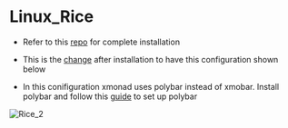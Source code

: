 # Linux_Rice

- Refer to this [repo](https://gitHub.com/miscellaneous-mice/My_Linux_config) for complete installation 

- This is the [change](https://github.com/miscellaneous-mice/My_Linux_config/tree/main#extras) after installation to have this configuration shown below

- In this conifiguration xmonad uses polybar instead of xmobar. Install polybar and follow this [guide](https://github.com/miscellaneous-mice/My_Linux_config/tree/main#configuring-polybar-bspwm) to set up polybar

![Rice_2](https://github.com/miscellaneous-mice/Linux_Rice/assets/79500624/ce9f41fa-e112-464c-95b0-ee02386ab8c3)

